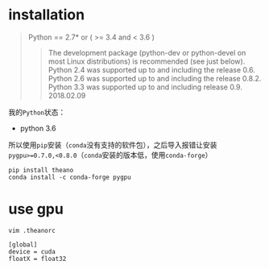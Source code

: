 # installation

> Python == 2.7* or ( >= 3.4 and < 3.6 )
> > The development package (python-dev or python-devel on most Linux distributions) is recommended (see just below). Python 2.4 was supported up to and including the release 0.6. Python 2.6 was supported up to and including the release 0.8.2. Python 3.3 was supported up to and including release 0.9.
> 2018.02.09

我的`Python`状态：

- python 3.6

所以使用`pip`安装（`conda`没有支持的软件包），之后导入报错让安装`pygpu>=0.7.0,<0.8.0`（`conda`安装的版本低，使用`conda-forge`）

```
pip install theano
conda install -c conda-forge pygpu
```

# use gpu

`vim .theanorc`

```
[global]
device = cuda
floatX = float32
```

